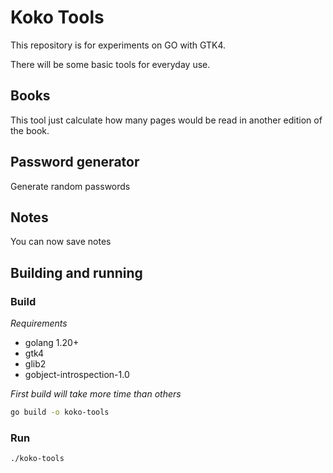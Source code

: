 # Koko Tools

This repository is for experiments on GO with GTK4.

There will be some basic tools for everyday use.

## Books

This tool just calculate how many pages would be read in another edition of the book.

## Password generator

Generate random passwords

## Notes

You can now save notes

## Building and running

### Build

*Requirements*

* golang 1.20+
* gtk4
* glib2
* gobject-introspection-1.0

*First build will take more time than others*

```sh
go build -o koko-tools
```

### Run

```sh
./koko-tools
```
